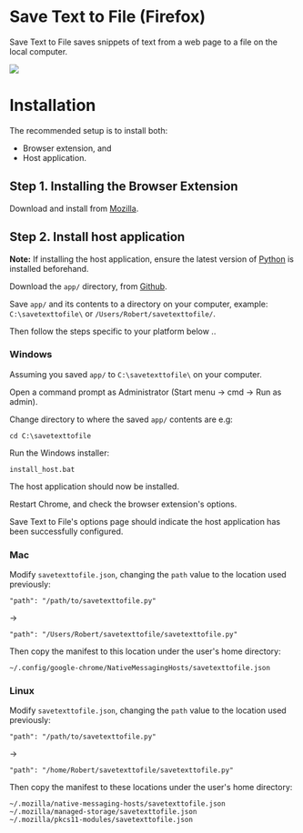 Save Text to File (Firefox)
==

Save Text to File saves snippets of text from a web page to a file on the local computer.

![](demo.gif)

# Installation

The recommended setup is to install both:
* Browser extension, and
* Host application.

## Step 1. Installing the Browser Extension

Download and install from [Mozilla](https://addons.mozilla.org/firefox/addon/save-text-to-file).

## Step 2. Install host application

**Note:** If installing the host application, ensure the latest version of [Python](https://www.python.org/downloads/) is installed beforehand.

Download the `app/` directory, from [Github](https://github.com/bobbyrne01/save-text-to-file-firefox/tree/master/app).

Save `app/` and its contents to a directory on your computer, example: `C:\savetexttofile\` or `/Users/Robert/savetexttofile/`.

Then follow the steps specific to your platform below ..


### Windows

Assuming you saved `app/` to `C:\savetexttofile\` on your computer.

Open a command prompt as Administrator (Start menu -> cmd -> Run as admin).

Change directory to where the saved `app/` contents are e.g:

```
cd C:\savetexttofile
```

Run the Windows installer:
```
install_host.bat
```

The host application should now be installed.

Restart Chrome, and check the browser extension's options.

Save Text to File's options page should indicate the host application has been successfully configured.


### Mac

Modify `savetexttofile.json`, changing the `path` value to the location used previously:
```
"path": "/path/to/savetexttofile.py"
```
->
```
"path": "/Users/Robert/savetexttofile/savetexttofile.py"
```
Then copy the manifest to this location under the user's home directory:
```
~/.config/google-chrome/NativeMessagingHosts/savetexttofile.json
```


### Linux

Modify `savetexttofile.json`, changing the `path` value to the location used previously:
```
"path": "/path/to/savetexttofile.py"
```
->
```
"path": "/home/Robert/savetexttofile/savetexttofile.py"
```
Then copy the manifest to these locations under the user's home directory:
```
~/.mozilla/native-messaging-hosts/savetexttofile.json
~/.mozilla/managed-storage/savetexttofile.json
~/.mozilla/pkcs11-modules/savetexttofile.json
```
